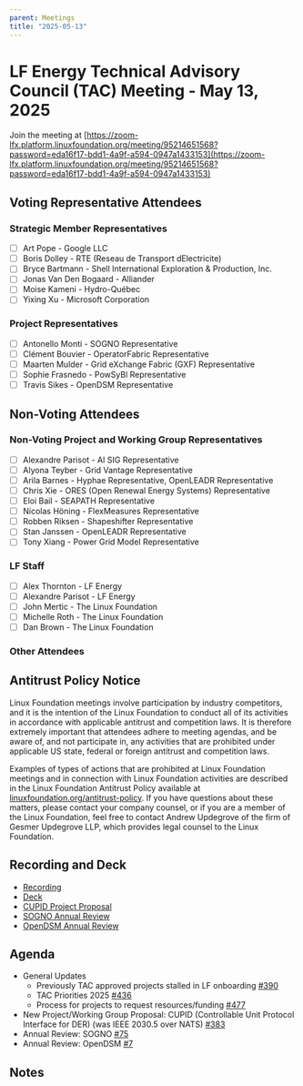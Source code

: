 ```yaml
---
parent: Meetings
title: "2025-05-13"
---
```


# LF Energy Technical Advisory Council (TAC) Meeting - May 13, 2025

Join the meeting at [https://zoom-lfx.platform.linuxfoundation.org/meeting/95214651568?password=eda16f17-bdd1-4a9f-a594-0947a1433153](https://zoom-lfx.platform.linuxfoundation.org/meeting/95214651568?password=eda16f17-bdd1-4a9f-a594-0947a1433153)

## Voting Representative Attendees

### Strategic Member Representatives

- [ ] Art Pope - Google LLC
- [ ] Boris Dolley - RTE (Reseau de Transport dElectricite)
- [ ] Bryce Bartmann - Shell International Exploration & Production, Inc.
- [ ] Jonas  Van Den Bogaard - Alliander
- [ ] Moise Kameni - Hydro-Québec
- [ ] Yixing Xu - Microsoft Corporation

### Project Representatives

- [ ] Antonello Monti - SOGNO Representative
- [ ] Clément Bouvier - OperatorFabric Representative
- [ ] Maarten Mulder - Grid eXchange Fabric (GXF) Representative
- [ ] Sophie Frasnedo - PowSyBl Representative
- [ ] Travis Sikes - OpenDSM Representative

## Non-Voting Attendees

### Non-Voting Project and Working Group Representatives

- [ ] Alexandre Parisot - AI SIG Representative
- [ ] Alyona Teyber - Grid Vantage Representative
- [ ] Arila Barnes - Hyphae Representative, OpenLEADR Representative
- [ ] Chris Xie - ORES (Open Renewal Energy Systems) Representative
- [ ] Eloi Bail - SEAPATH Representative
- [ ] Nicolas Höning - FlexMeasures Representative
- [ ] Robben Riksen - Shapeshifter Representative
- [ ] Stan Janssen - OpenLEADR Representative
- [ ] Tony Xiang - Power Grid Model Representative

### LF Staff

- [ ] Alex Thornton - LF Energy
- [ ] Alexandre Parisot - LF Energy
- [ ] John Mertic - The Linux Foundation
- [ ] Michelle Roth - The Linux Foundation
- [ ] Dan Brown - The Linux Foundation

### Other Attendees


## Antitrust Policy Notice

Linux Foundation meetings involve participation by industry competitors, and it
is the intention of the Linux Foundation to conduct all of its activities in
accordance with applicable antitrust and competition laws. It is therefore
extremely important that attendees adhere to meeting agendas, and be aware of,
and not participate in, any activities that are prohibited under applicable US
state, federal or foreign antitrust and competition laws.

Examples of types of actions that are prohibited at Linux Foundation meetings
and in connection with Linux Foundation activities are described in the Linux
Foundation Antitrust Policy available at
[linuxfoundation.org/antitrust-policy](https://www.linuxfoundation.org/antitrust-policy).
If you have questions about these matters, please contact your company counsel,
or if you are a member of the Linux Foundation, feel free to contact Andrew
Updegrove of the firm of Gesmer Updegrove LLP, which provides legal counsel to
the Linux Foundation.

## Recording and Deck

- [Recording]()
- [Deck](2025-05-13/LF%20Energy%20-%20TAC%20Meeting%20-%202025-05-13.pdf)
 - [CUPID Project Proposal](2025-05-13/CUPID.pdf)
 - [SOGNO Annual Review](2025-05-13/LFE-SOGNO-TAC-Review-2025.pdf)
 - [OpenDSM Annual Review]()

## Agenda

- General Updates
  - Previously TAC approved projects stalled in LF onboarding [#390](https://github.com/lf-energy/tac/issues/390)
  - TAC Priorities 2025 [#436](https://github.com/lf-energy/tac/issues/436)
  - Process for projects to request resources/funding [#477](https://github.com/lf-energy/tac/issues/477)
- New Project/Working Group Proposal: CUPID (Controllable Unit Protocol Interface for DER) (was IEEE 2030.5 over NATS) [#383](https://github.com/lf-energy/tac/issues/383)
- Annual Review: SOGNO [#75](https://github.com/lf-energy/tac/issues/75)
- Annual Review: OpenDSM [#7](https://github.com/lf-energy/tac/issues/7)

## Notes
